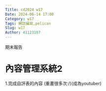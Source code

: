 ```yaml
---
Title: cd2024 w17
Date: 2024-06-14 17:00
Category: w17
Tags: 網誌編寫,pelican 
Slug: w17
Author: 41123107
---
```


期末報告

<!-- PELICAN_END_SUMMARY -->

# 內容管理系統2

1.完成自評表的內容
(重畫很多次:/)(成為youtuber)


